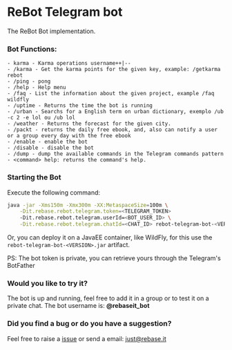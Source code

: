 # ReBot Telegram bot

The ReBot Bot implementation.

### Bot Functions:

    - karma - Karma operations username++|--
    - /karma - Get the karma points for the given key, example: /getkarma rebot
    - /ping - pong
    - /help - Help menu
    - /faq - List the information about the given project, example /faq wildfly
    - /uptime - Returns the time the bot is running
    - /urban - Searchs for a English term on urban dictionary, exemplo /ub -c 2 -e lol ou /ub lol
    - /weather - Returns the forecast for the given city.
    - /packt - returns the daily free ebook, and, also can notify a user or a group every day with the free ebook
    - /enable - enable the bot
    - /disable - disable the bot
    - /dump - dump the available commands in the Telegram commands pattern
    - <command> help: returns the command's help.
    
### Starting the Bot

Execute the following command:

```sh
java -jar -Xms150m -Xmx300m -XX:MetaspaceSize=100m \
    -Dit.rebase.rebot.telegram.token=<TELEGRAM_TOKEN> 
    -Dit.rebase.rebot.telegram.userId=<BOT_USER_ID> \
    -Dit.rebase.rebot.telegram.chatId=<CHAT_ID> rebot-telegram-bot-<VERSION>-swarm.jar
 ```
 
Or, you can deploy it on a JavaEE container, like WildFly, for this use the `rebot-telegram-bot-<VERSION>.jar` artifact.
    
    
PS: The bot token is private, you can retrieve yours through the Telegram's BotFather


### Would you like to try it?
The bot is up and running, feel free to add it in a group or to test it on a private chat.
The bot username is: **@rebaseit_bot**


### Did you find a bug or do you have a suggestion?
Feel free to raise a [issue](https://github.com/rebase-it/rebot/issues/new) or send a email: just@rebase.it